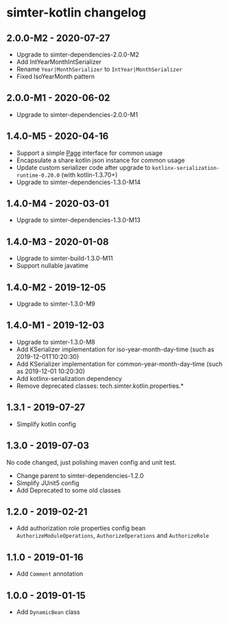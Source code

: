 # simter-kotlin changelog

## 2.0.0-M2 - 2020-07-27

- Upgrade to simter-dependencies-2.0.0-M2
- Add IntYearMonthIntSerializer
- Rename `Year|MonthSerializer` to `IntYear|MonthSerializer`
- Fixed IsoYearMonth pattern

## 2.0.0-M1 - 2020-06-02

- Upgrade to simter-dependencies-2.0.0-M1

## 1.4.0-M5 - 2020-04-16

- Support a simple [Page] interface for common usage
- Encapsulate a share kotlin json instance for common usage
- Update custom serializer code after upgrade to `kotlinx-serialization-runtime-0.20.0` (with kotlin-1.3.70+)
- Upgrade to simter-dependencies-1.3.0-M14

[Page]: https://github.com/simter/simter-kotlin/blob/master/src/main/kotlin/tech/simter/kotlin/data/Page.kt

## 1.4.0-M4 - 2020-03-01

- Upgrade to simter-dependencies-1.3.0-M13

## 1.4.0-M3 - 2020-01-08

- Upgrade to simter-build-1.3.0-M11
- Support nullable javatime

## 1.4.0-M2 - 2019-12-05

- Upgrade to simter-1.3.0-M9

## 1.4.0-M1 - 2019-12-03

- Upgrade to simter-1.3.0-M8
- Add KSerializer implementation for iso-year-month-day-time (such as 2019-12-01T10:20:30)
- Add KSerializer implementation for common-year-month-day-time (such as 2019-12-01 10:20:30)
- Add kotlinx-serialization dependency
- Remove deprecated classes: tech.simter.kotlin.properties.*

## 1.3.1 - 2019-07-27

- Simplify kotlin config

## 1.3.0 - 2019-07-03

No code changed, just polishing maven config and unit test.

- Change parent to simter-dependencies-1.2.0
- Simplify JUnit5 config
- Add Deprecated to some old classes

## 1.2.0 - 2019-02-21

- Add authorization role properties config bean `AuthorizeModuleOperations`, `AuthorizeOperations` and `AuthorizeRole`

## 1.1.0 - 2019-01-16

- Add `Comment` annotation

## 1.0.0 - 2019-01-15

- Add `DynamicBean` class